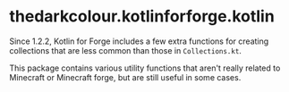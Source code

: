 # thedarkcolour.kotlinforforge.kotlin
Since 1.2.2, Kotlin for Forge includes a few extra functions for creating
collections that are less common than those in ``Collections.kt``.

This package contains various utility functions that aren't really 
related to Minecraft or Minecraft forge, but are still useful in some cases.